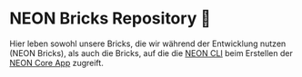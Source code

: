 # NEON Bricks Repository 🧱

Hier leben sowohl unsere Bricks, die wir während der Entwicklung nutzen (NEON Bricks), als auch die Bricks, auf die die [NEON CLI][cli_repo_link] beim Erstellen der [NEON Core App][neon_core_app_link] zugreift.

[neon_core_app_link]: https://github.com/NEON-Software-Solutions/NEON_app_library/tree/main/neon_core_app
[cli_repo_link]: https://github.com/NEON-Software-Solutions/NEON_cli

